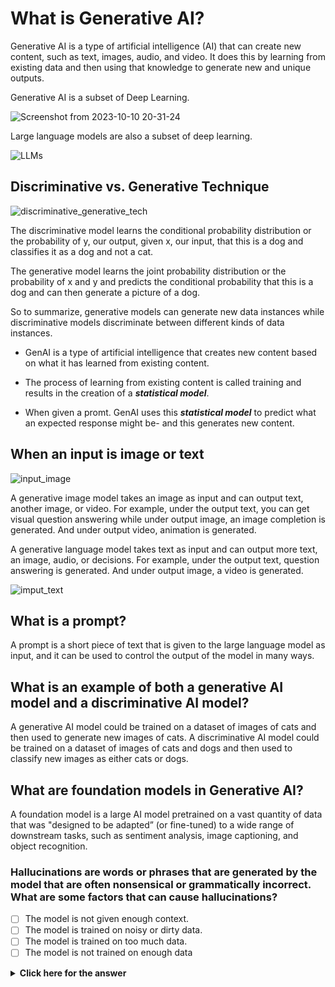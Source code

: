 # What is Generative AI?
Generative AI is a type of artificial intelligence (AI) that can create new content, such as text, images, audio, and video. It does this by learning from existing data and then using that knowledge to generate new and unique outputs.

Generative AI is a subset of Deep Learning.

![Screenshot from 2023-10-10 20-31-24](https://github.com/ngchub/Google-Cloud-Workshops/assets/28653377/59d3fc8a-2eb0-4b21-bf56-603fef5da88d)


Large language models are also a subset of deep learning.

![LLMs](https://github.com/ngchub/Google-Cloud-Workshops/assets/28653377/7c44d81d-b172-4c37-b51c-8ecf6c5bb19f)

## Discriminative vs. Generative Technique

![discriminative_generative_tech](https://github.com/ngchub/Google-Cloud-Workshops/assets/28653377/674d22dc-d8c5-4447-af8b-38f52fc40a76)

The discriminative model learns the conditional probability distribution or the probability of y, our output, given x, our input, that this is a dog and classifies it as a dog and not a cat.

The generative model learns the joint probability distribution or the probability of x and y and predicts the conditional probability that this is a dog and can then generate a picture of a dog.

So to summarize, generative models can generate new data instances while discriminative models discriminate between different kinds of data instances.

  - GenAI is a type of artificial intelligence that creates new content based on what it has learned from existing content. <br/>

  - The process of learning from existing content is called training and results in the creation of a ***statistical model***.

  - When given a promt. GenAI uses this ***statistical model*** to predict what an expected response might be- and this generates new content.

## When an input is image or text

![input_image](https://github.com/ngchub/Google-Cloud-Workshops/assets/28653377/42e8972c-86f4-4898-8659-c3d5b16b4d26)

A generative image model takes an image as input and can output text, another image, or video. For example, under the output text, you can get visual question answering while under output image, an image completion is generated. And under output video, animation is generated. 


A generative language model takes text as input and can output more text, an image, audio, or decisions. For example, under the output text, question answering is generated. And under output image, a video is generated. 

![imput_text](https://github.com/ngchub/Google-Cloud-Workshops/assets/28653377/8a973a23-c9ec-4fc1-a413-37f76ea03c96)


## What is a prompt?
A prompt is a short piece of text that is given to the large language model as input, and it can be used to control the output of the model in many ways.

## What is an example of both a generative AI model and a discriminative AI model?
A generative AI model could be trained on a dataset of images of cats and then used to generate new images of cats. A discriminative AI model could be trained on a dataset of images of cats and dogs and then used to classify new images as either cats or dogs.

## What are foundation models in Generative AI?
A foundation model is a large AI model pretrained on a vast quantity of data that was "designed to be adapted” (or fine-tuned) to a wide range of downstream tasks, such as sentiment analysis, image captioning, and object recognition.

<h3> 
Hallucinations are words or phrases that are generated by the model that are often nonsensical or grammatically incorrect. What are some factors that can cause hallucinations?  </h3> 

- [ ] The model is not given enough context.
- [ ] The model is trained on noisy or dirty data.
- [ ] The model is trained on too much data.
- [ ] The model is not trained on enough data

</div>

<details>
  <summary><b>Click here for the answer</b></summary>
<br>
<div id="q79" class="collapse">
   
- [x] The model is not given enough context.
- [x] The model is trained on noisy or dirty data.
- [ ] The model is trained on too much data.
- [x] The model is not trained on enough data

 </b>
</div>
</details>




